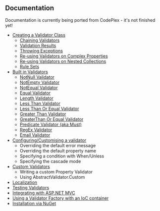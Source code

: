 ## Documentation

Documentation is currently being ported from CodePlex - it's not finished yet!

- [Creating a Validator Class](CreatingAValidator.md)
  * [Chaining Validators](CreatingAValidator.md#chaining-validators-for-the-same-property)
  * [Validation Results](CreatingAValidator.md#validation-results)
  * [Throwing Exceptions](CreatingAValidator.md#throwing-exceptions)
  * [Re-using Validators on Complex Properties](CreatingAValidator.md#complex-properties)
  * [Re-using Validators on Nested Collections](CreatingAValidator.md#collections)
  * [Rule Sets](CreatingAValidator.md#RuleSets)
- [Built in Validators](BuiltInValidators.md)
  * [NotNull Validator](BuiltInValidators.md#notnull-validator)
  * [NotEmpty Validator](BuiltInValidators.md#notempty-validator)
  * [NotEqual Validator](BuiltInValidators.md#notequal-validator)
  * [Equal Validator](BuiltInValidators.md#equal-validator)
  * [Length Validator](BuiltInValidators.md#length-validator)
  * [Less Than Validator](BuiltInValidators.md#less-than-validator)
  * [Less Than Or Equal Validator](BuiltInValidators.md#less-than-or-equal-validator)
  * [Greater Than Validator](BuiltInValidators.md#greater-than-validator)
  * [GreaterThan Or Equal Validator](BuiltInValidators.md#greater-than-or-equal-validator)
  * [Predicate Validator (aka Must)](BuiltInValidators.md#predicate-validator)
  * [RegEx Validator](BuiltInValidators.md#regular-expression-validator)
  * [Email Validator](BuiltInValidators.md#email-validator)
- [Configuring/Customising a validator](ConfiguringAValidator.md)
  * Overriding the default error message
  * Overriding the default property name
  * Specifying a condition with When/Unless
  * Specifying the cascade mode
- [Custom Validators](CustomValidators.md)
  * Writing a custom Property Validator
  * Using AbstractValidator.Custom
- [Localization](Localization.md)
- [Testing Validators](Testing.md)
- [Integrating with ASP.NET MVC](MVC.md)
- [Using a Validator Factory with an IoC container](IoC.md)
- [Installation via NuGet](nuget.md)
